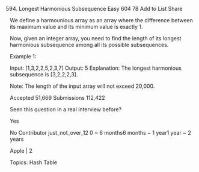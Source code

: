 594. Longest Harmonious Subsequence
Easy 604 78 Add to List Share

We define a harmounious array as an array where the difference between its maximum value and its minimum value is exactly 1.

Now, given an integer array, you need to find the length of its longest harmonious subsequence among all its possible subsequences.

Example 1:

Input: [1,3,2,2,5,2,3,7]
Output: 5
Explanation: The longest harmonious subsequence is [3,2,2,2,3].
 

Note: The length of the input array will not exceed 20,000.

Accepted 51,669 Submissions 112,422

Seen this question in a real interview before?

Yes

No
Contributor
just_not_over_12
0 ~ 6 months6 months ~ 1 year1 year ~ 2 years

Apple | 2

Topics: Hash Table

